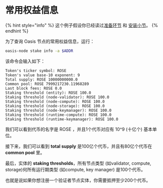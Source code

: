 # 常用权益信息

{% hint style="info" %}
这个例子假设你已经读过[准备环节](prerequisites.md) 和 [安装小节](setup.md)。
{% endhint %}

为了查询 Oasis 节点的常用权益信息，运行：

```bash
oasis-node stake info -a $ADDR
```

该命令会输入如下：

```text
Token's ticker symbol: ROSE
Token's value base-10 exponent: 9
Total supply: ROSE 10000000000.0
Common pool: ROSE 7999217230.11968289
Last block fees: ROSE 0.0
Staking threshold (entity): ROSE 100.0
Staking threshold (node-validator): ROSE 100.0
Staking threshold (node-compute): ROSE 100.0
Staking threshold (node-storage): ROSE 100.0
Staking threshold (node-keymanager): ROSE 100.0
Staking threshold (runtime-compute): ROSE 100.0
Staking threshold (runtime-keymanager): ROSE 100.0
```

我们可以看到代币的名字是 ROSE ，并且1个代币对应有 10^9 \(十亿个\) 基本单位。

接下来，我们可以看到 **total supply** 是100亿个代币，并且有80亿个代币在 **common pool** 里。

最后，实体的 **staking thresholds**，所有节点类型 \(如validator, compute, storage\)何所有运行期类型 \(如compute, key manager\) 是100个代币。

也就是说如果你想注册一个验证者节点实体，你需要抵押至少200个代币。

